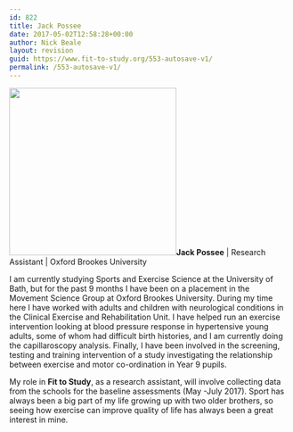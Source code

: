 ```yaml
---
id: 822
title: Jack Possee
date: 2017-05-02T12:58:28+00:00
author: Nick Beale
layout: revision
guid: https://www.fit-to-study.org/553-autosave-v1/
permalink: /553-autosave-v1/
---
```

**[<img class="alignnone size-medium wp-image-618" src="https://i2.wp.com/www.fit-to-study.org/wp-content/uploads/2017/04/ra_4_on.jpg?resize=300%2C300&#038;ssl=1" alt="" width="300" height="300" srcset="https://i2.wp.com/www.fit-to-study.org/wp-content/uploads/2017/04/ra_4_on.jpg?resize=300%2C300&ssl=1 300w, https://i2.wp.com/www.fit-to-study.org/wp-content/uploads/2017/04/ra_4_on.jpg?resize=150%2C150&ssl=1 150w, https://i2.wp.com/www.fit-to-study.org/wp-content/uploads/2017/04/ra_4_on.jpg?w=400&ssl=1 400w" sizes="(max-width: 300px) 100vw, 300px" data-recalc-dims="1" />](https://i2.wp.com/www.fit-to-study.org/wp-content/uploads/2017/04/ra_4_on.jpg?ssl=1)Jack Possee** | Research Assistant | Oxford Brookes University

I am currently studying Sports and Exercise Science at the University of Bath, but for the past 9 months I have been on a placement in the Movement Science Group at Oxford Brookes University. During my time here I have worked with adults and children with neurological conditions in the Clinical Exercise and Rehabilitation Unit. I have helped run an exercise intervention looking at blood pressure response in hypertensive young adults, some of whom had difficult birth histories, and I am currently doing the capillaroscopy analysis. Finally, I have been involved in the screening, testing and training intervention of a study investigating the relationship between exercise and motor co-ordination in Year 9 pupils.

My role in **Fit to Study**, as a research assistant, will involve collecting data from the schools for the baseline assessments (May -July 2017). Sport has always been a big part of my life growing up with two older brothers, so seeing how exercise can improve quality of life has always been a great interest in mine.